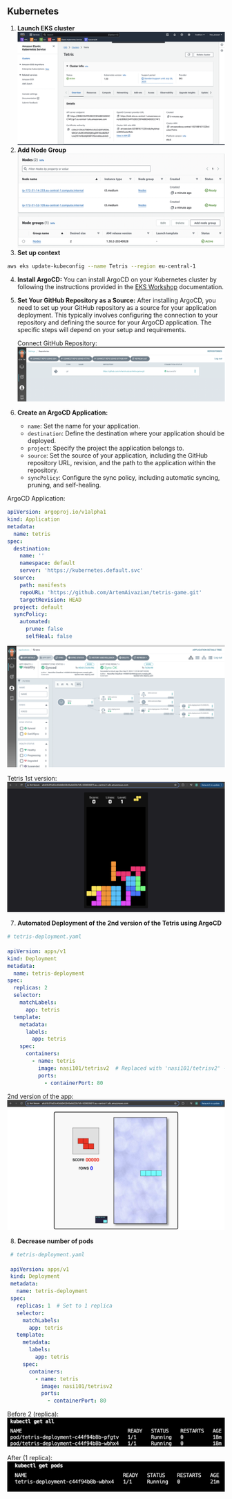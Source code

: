 ## Kubernetes
1. **Launch EKS cluster**
![alt text](assets/launch_cluster.png)
2. **Add Node Group**
![alt text](assets/node_group.png)
3. **Set up context**
```bash
aws eks update-kubeconfig --name Tetris --region eu-central-1
```
4. **Install ArgoCD:**
    You can install ArgoCD on your Kubernetes cluster by following the instructions provided in the [EKS Workshop](https://archive.eksworkshop.com/intermediate/290_argocd/install/) documentation.

5. **Set Your GitHub Repository as a Source:**
    After installing ArgoCD, you need to set up your GitHub repository as a source for your application deployment. This typically involves configuring the connection to your repository and defining the source for your ArgoCD application. The specific steps will depend on your setup and requirements.

   Connect GitHub Repository:
   ![alt text](assets/connected_repo.png)

6. **Create an ArgoCD Application:**
   - `name`: Set the name for your application.
   - `destination`: Define the destination where your application should be deployed.
   - `project`: Specify the project the application belongs to.
   - `source`: Set the source of your application, including the GitHub repository URL, revision, and the path to the application within the repository.
   - `syncPolicy`: Configure the sync policy, including automatic syncing, pruning, and self-healing.
  
  ArgoCD Application:
  ```yml
  apiVersion: argoproj.io/v1alpha1
  kind: Application
  metadata:
    name: tetris
  spec:
    destination:
      name: ''
      namespace: default
      server: 'https://kubernetes.default.svc'
    source:
      path: manifests
      repoURL: 'https://github.com/ArtemAivazian/tetris-game.git'
      targetRevision: HEAD
    project: default
    syncPolicy:
      automated:
        prune: false
        selfHeal: false
  ```
  ![alt text](assets/argocd_app.png)
  
  Tetris 1st version:
  ![alt text](assets/tetris_v1.png)

7. **Automated Deployment of the 2nd version of the Tetris using ArgoCD**
  ```yaml
  # tetris-deployment.yaml

  apiVersion: apps/v1
  kind: Deployment
  metadata:
    name: tetris-deployment
  spec:
    replicas: 2
    selector:
      matchLabels:
        app: tetris
    template:
      metadata:
        labels:
          app: tetris
      spec:
        containers:
          - name: tetris
            image: nasi101/tetrisv2  # Replaced with 'nasi101/tetrisv2' - 2nd version
            ports:
              - containerPort: 80
  ```

2nd version of the app:
![alt text](assets/tetris_v2.png)

8. **Decrease number of pods**
 ```yml
  # tetris-deployment.yaml

  apiVersion: apps/v1
  kind: Deployment
  metadata:
    name: tetris-deployment
  spec:
    replicas: 1  # Set to 1 replica
    selector:
      matchLabels:
        app: tetris
    template:
      metadata:
        labels:
          app: tetris
      spec:
        containers:
          - name: tetris
            image: nasi101/tetrisv2
            ports:
              - containerPort: 80
  ```

Before 2 (replica):
![alt text](assets/replica_2.png)

After (1 replica):
![alt text](assets/replica_1.png)